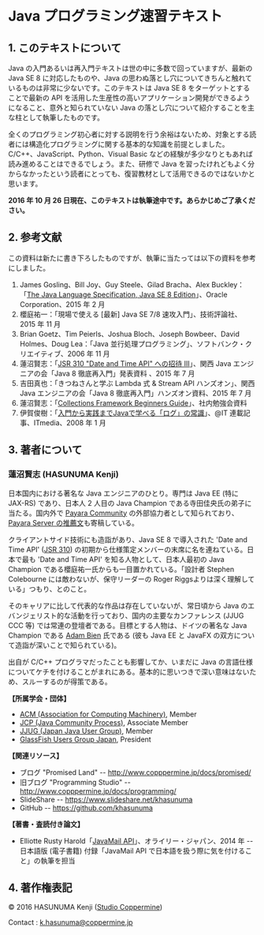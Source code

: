 # Java プログラミング速習テキスト

## 1. このテキストについて

Java の入門あるいは再入門テキストは世の中に多数で回っていますが、最新の Java SE 8 に対応したものや、Java の思わぬ落とし穴についてきちんと触れているものは非常に少ないです。このテキストは Java SE 8 をターゲットとすることで最新の API を活用した生産性の高いアプリケーション開発ができるようになること、意外と知られていない Java の落とし穴について紹介することを主な柱として執筆したものです。

全くのプログラミング初心者に対する説明を行う余裕はないため、対象とする読者には構造化プログラミングに関する基本的な知識を前提としました。C/C++、JavaScript、Python、Visual Basic などの経験が多少なりともあれば読み進めることはできるでしょう。また、研修で Java を習ったけれどもよく分からなかったという読者にとっても、復習教材として活用できるのではないかと思います。

**2016 年 10 月 26 日現在、このテキストは執筆途中です。あらかじめご了承ください。**

## 2. 参考文献

この資料は新たに書き下ろしたものですが、執筆に当たっては以下の資料を参考にしました。

1. James Gosling、Bill Joy、Guy Steele、Gilad Bracha、Alex Buckley：「[The Java Language Specification, Java SE 8 Edition](https://docs.oracle.com/javase/specs/jls/se8/html/index.html)」、Oracle Corporation、2015 年 2 月
2. 櫻庭祐一：「現場で使える [最新] Java SE 7/8 速攻入門」、技術評論社、2015 年 11 月
3. Brian Goetz、Tim Peierls、Joshua Bloch、Joseph Bowbeer、David Holmes、Doug Lea：「Java 並行処理プログラミング」、ソフトバンク・クリエイティブ、2006 年 11 月
4. 蓮沼賢志：「[JSR 310 "Date and Time API" への招待 III](http://www.slideshare.net/khasunuma/jsr310-3-61112729)」、関西 Java エンジニアの会「Java 8 徹底再入門」発表資料 、2015 年 7 月
5. 吉田真也：「きつねさんと学ぶ Lambda 式 & Stream API ハンズオン」、関西 Java エンジニアの会「Java 8 徹底再入門」ハンズオン資料、2015 年 7 月
6. 蓮沼賢志：「[Collections Framework Beginners Guide](http://www.slideshare.net/khasunuma/collections-framework-61112720)」、社内勉強会資料
7. 伊賀俊樹：「[入門から実践までJavaで学べる「ログ」の常識](http://www.atmarkit.co.jp/ait/articles/0801/08/news128.html)」、@IT 連載記事、ITmedia、2008 年 1 月

## 3. 著者について

### 蓮沼賢志 (HASUNUMA Kenji)

日本国内における著名な Java エンジニアのひとり。専門は Java EE (特に JAX-RS) であり、日本人 2 人目の Java Champion である寺田佳央氏の弟子に当たる。国内外で [Payara Community](http://www.payara.fish/) の外部協力者として知られており、[Payara Server の推薦文](http://www.payara.fish/testimonials)も寄稿している。

クライアントサイド技術にも造詣があり、Java SE 8 で導入された 'Date and Time API' ([JSR 310](https://jcp.org/en/jsr/detail?id=310)) の初期から仕様策定メンバーの末席に名を連ねている。日本で最も 'Date and Time API' を知る人物として、日本人最初の Java Champion である櫻庭祐一氏からも一目置かれている。「設計者 Stephen Colebourne には敵わないが、保守リーダーの Roger Riggsよりは深く理解している」つもり、とのこと。

そのキャリアに比して代表的な作品は存在していないが、常日頃から Java のエバンジェリスト的な活動を行っており、国内の主要なカンファレンス (JJUG CCC 等) では常連の登壇者である。目標とする人物は、ドイツの著名な Java Champion である [Adam Bien](http://www.adam-bien.com/) 氏である (彼も Java EE と JavaFX の双方について造詣が深いことで知られている)。

出自が C/C++ プログラマだったことも影響してか、いまだに Java の言語仕様についてケチを付けることがまれにある。基本的に思いつきで深い意味はないため、スルーするのが得策である。

**【所属学会・団体】**

- [ACM (Association for Computing Machinery)](https://www.acm.org/), Member
- [JCP (Java Community Process)](https://jcp.org/), Associate Member
- [JJUG (Japan Java User Group)](http://www.java-users.jp/), Member
- [GlassFish Users Group Japan](http://www.glassfish.jp/), President

**【関連リソース】**

- ブログ "Promised Land" -- http://www.copppermine.jp/docs/promised/
- 旧ブログ "Programming Studio" -- http://www.copppermine.jp/docs/programming/
- SlideShare -- https://www.slideshare.net/khasunuma
- GitHub -- https://github.com/khasunuma

**【著書・査読付き論文】**

- Elliotte Rusty Harold「[JavaMail API](https://www.oreilly.co.jp/books/9784873116631/)」、オライリー・ジャパン、2014 年 -- 日本語版 (電子書籍) 付録「JavaMail API で日本語を扱う際に気を付けること」の執筆を担当

## 4. 著作権表記

&copy; 2016 HASUNUMA Kenji ([Studio Coppermine](http://www.coppermine.jp/))

Contact : k.hasunuma@coppermine.jp
